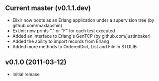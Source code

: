 ## Current master (v0.1.1.dev)

* Elixir now boots as an Erlang application under a supervision tree (by github.com/maxlapshin)
* ExUnit now prints "." or "F" for each test executed
* Added an interface to Erlang's GenTCP (by github.com/justinbaker)
* Added the ability to import records from Erlang
* Added more methods to OrderedDict, List and File in STDLIB

## v0.1.0 (2011-03-12)

* Initial release